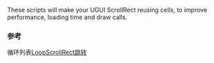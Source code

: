 

These scripts will make your UGUI ScrollRect reusing cells, to improve performance, loading time and draw calls.  

### 参考  
循环列表[LoopScrollRect跳转](https://github.com/qiankanglai/LoopScrollRect)  